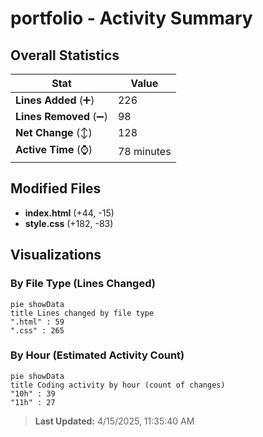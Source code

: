 # portfolio - Activity Summary 

## Overall Statistics

| Stat                   | Value                                                             |
| ---------------------- | ----------------------------------------------------------------- |
| **Lines Added** (➕)   | 226                                          |
| **Lines Removed** (➖) | 98                                        |
| **Net Change** (↕)    | 128                |
| **Active Time** (⌚)   | 78 minutes |


## Modified Files
- **index.html** (+44, -15)
- **style.css** (+182, -83)

## Visualizations

### By File Type (Lines Changed)

```mermaid
pie showData
title Lines changed by file type
".html" : 59
".css" : 265
```

### By Hour (Estimated Activity Count)

```mermaid
pie showData
title Coding activity by hour (count of changes)
"10h" : 39
"11h" : 27
```


> **Last Updated:** 4/15/2025, 11:35:40 AM